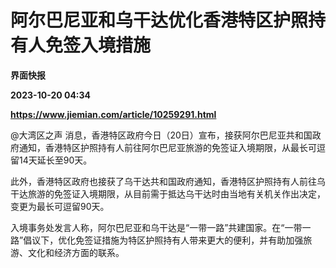 # 阿尔巴尼亚和乌干达优化香港特区护照持有人免签入境措施
**界面快报**

**2023-10-20 04:34**

**https://www.jiemian.com/article/10259291.html**

@大湾区之声 消息，香港特区政府今日（20日）宣布，接获阿尔巴尼亚共和国政府通知，香港特区护照持有人前往阿尔巴尼亚旅游的免签证入境期限，从最长可逗留14天延长至90天。

此外，香港特区政府也接获了乌干达共和国政府通知，香港特区护照持有人前往乌干达旅游的免签证入境期限，从目前需于抵达乌干达时由当地有关机关作出决定，变更为最长可逗留90天。

入境事务处发言人称，阿尔巴尼亚和乌干达是“一带一路”共建国家。在“一带一路”倡议下，优化免签证措施为特区护照持有人带来更大的便利，并有助加强旅游、文化和经济方面的联系。
